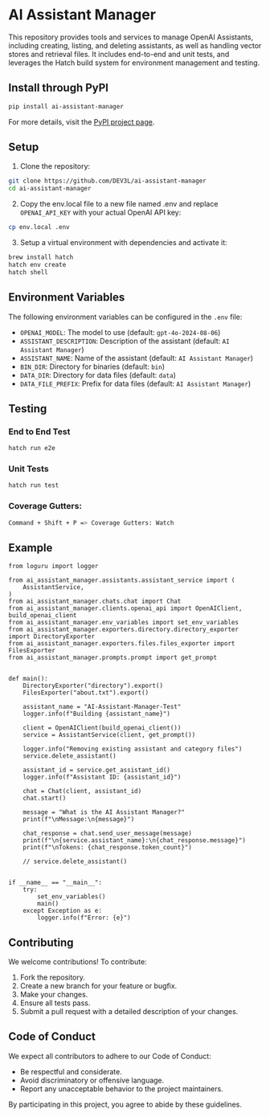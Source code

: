 # AI Assistant Manager

This repository provides tools and services to manage OpenAI Assistants, including creating, listing, and deleting assistants, as well as handling vector stores and retrieval files. It includes end-to-end and unit tests, and leverages the Hatch build system for environment management and testing.

## Install through PyPI

```bash
pip install ai-assistant-manager
```

For more details, visit the [PyPI project page](https://pypi.org/project/ai-assistant-manager/).

## Setup

1. Clone the repository:

```bash
git clone https://github.com/DEV3L/ai-assistant-manager
cd ai-assistant-manager
```

2. Copy the env.local file to a new file named .env and replace `OPENAI_API_KEY` with your actual OpenAI API key:

```bash
cp env.local .env
```

3. Setup a virtual environment with dependencies and activate it:

```bash
brew install hatch
hatch env create
hatch shell
```

## Environment Variables

The following environment variables can be configured in the `.env` file:

- `OPENAI_MODEL`: The model to use (default: `gpt-4o-2024-08-06`)
- `ASSISTANT_DESCRIPTION`: Description of the assistant (default: `AI Assistant Manager`)
- `ASSISTANT_NAME`: Name of the assistant (default: `AI Assistant Manager`)
- `BIN_DIR`: Directory for binaries (default: `bin`)
- `DATA_DIR`: Directory for data files (default: `data`)
- `DATA_FILE_PREFIX`: Prefix for data files (default: `AI Assistant Manager`)

## Testing

### End to End Test

```bash
hatch run e2e
```

### Unit Tests

```bash
hatch run test
```

### Coverage Gutters:

```bash
Command + Shift + P => Coverage Gutters: Watch
```

## Example

```
from loguru import logger

from ai_assistant_manager.assistants.assistant_service import (
    AssistantService,
)
from ai_assistant_manager.chats.chat import Chat
from ai_assistant_manager.clients.openai_api import OpenAIClient, build_openai_client
from ai_assistant_manager.env_variables import set_env_variables
from ai_assistant_manager.exporters.directory.directory_exporter import DirectoryExporter
from ai_assistant_manager.exporters.files.files_exporter import FilesExporter
from ai_assistant_manager.prompts.prompt import get_prompt


def main():
    DirectoryExporter("directory").export()
    FilesExporter("about.txt").export()

    assistant_name = "AI-Assistant-Manager-Test"
    logger.info(f"Building {assistant_name}")

    client = OpenAIClient(build_openai_client())
    service = AssistantService(client, get_prompt())

    logger.info("Removing existing assistant and category files")
    service.delete_assistant()

    assistant_id = service.get_assistant_id()
    logger.info(f"Assistant ID: {assistant_id}")

    chat = Chat(client, assistant_id)
    chat.start()

    message = "What is the AI Assistant Manager?"
    print(f"\nMessage:\n{message}")

    chat_response = chat.send_user_message(message)
    print(f"\n{service.assistant_name}:\n{chat_response.message}")
    print(f"\nTokens: {chat_response.token_count}")

    // service.delete_assistant()


if __name__ == "__main__":
    try:
        set_env_variables()
        main()
    except Exception as e:
        logger.info(f"Error: {e}")
```

## Contributing

We welcome contributions! To contribute:

1. Fork the repository.
2. Create a new branch for your feature or bugfix.
3. Make your changes.
4. Ensure all tests pass.
5. Submit a pull request with a detailed description of your changes.

## Code of Conduct

We expect all contributors to adhere to our Code of Conduct:

- Be respectful and considerate.
- Avoid discriminatory or offensive language.
- Report any unacceptable behavior to the project maintainers.

By participating in this project, you agree to abide by these guidelines.
